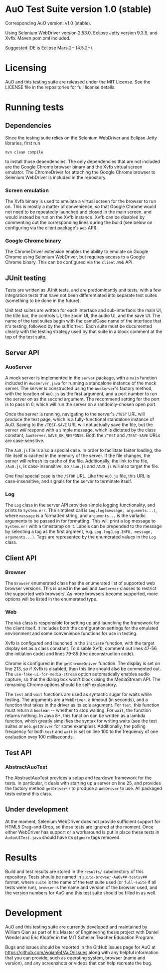AuO Test Suite version 1.0 (stable)
===

Corresponding AuO version: v1.0 (stable).

Using Selenium WebDriver version 2.53.0, Eclipse Jetty version 9.3.9, and Xvfb. Maven pom.xml
included.

Suggested IDE is Eclipse Mars.2+ (4.5.2+).

# Licensing

AuO and this testing suite are released under the MIT License. See the LICENSE file in the
repositories for full license details.

# Running tests

## Dependencies

Since the testing suite relies on the Selenium WebDriver and Eclipse Jetty libraries, first run

`mvn clean compile`

to install those dependencies. The only dependencies that are not included are the Google Chrome
browser binary and the Xvfb virtual screen emulator. The ChromeDriver for attaching the Google
Chrome browser to Selenium WebDriver is included in the repository.

### Screen emulation

The Xvfb binary is used to emulate a virtual screen for the browser to run on. This is mostly a
matter of convenience, so that Google Chrome would not need to be repeatedly launched and closed
in the main screen, and would instead be run on the Xvfb instance. Xvfb can be disabled by
commenting out the corresponding lines during the build (see below on configuring via the client
package's `Web` API).

### Google Chrome binary

The ChromeDriver extension enables the ability to emulate on Google Chrome using Selenium WebDriver,
but requires access to a Google Chrome binary. This can be configured via the `client.Web` API.

## JUnit testing

Tests are written as JUnit tests, and are predominantly unit tests, with a few integration tests
that have not been differentiated into separate test suites (something to be done in the future).

Unit test suites are written for each interface and sub-interface: the main UI, the title bar, the
controls UI, the zoom UI, the audio UI, and the save UI. The name of the test suites begin with the
camelCase name of the interface that it's testing, followed by the suffix `Test`. Each suite must be
documented clearly with the testing strategy used by that suite in a block comment at the top of the
test suite.

## Server API

### AuoServer

A mock server is implemented in the `server` package, with a `main` function included in
`AuoServer.java` for running a standalone instance of the mock server. The server is constructed
using the `AuoServer`'s factory method, with the location of `AuO.js` as the first argument, and a
port number to run the server on as the second argument. The recommend setting for the port is to
pass in 0, which will run the server on a randomly-chosen open port.

Once the server is running, navigating to the server's `/TEST` URL will produce the test page, which
is a fully-functional standalone instance of AuO. Saving to the `/TEST-SAVE` URL will not actually
save the file, but the server *will* respond with a simple message, which is dictated by the class
constant, `AuoServer.SAVE_OK_RESPONSE`. Both the `/TEST` and `/TEST-SAVE` URLs are case-sensitive.

The `AuO.js` file is also a special case. In order to facilitate faster loading, the file itself is
cached in the memory of the server. If the file changes, the server will refresh its cache of the
file. Additionally, the link to the file, `/AuO.js`, is case-insensitive, so `/auo.js` and `/AUO.js`
will also target the file.

One final special case is the `/STOP` URL. Like the `AuO.js` file, this URL is case-insensitive, and
signals for the server to terminate itself.

### Log

The `Log` class in the server API provides simple logging functionality, and prints to `System.err`.
The simplest call is `Log.log(message, arguments...)`, where `message` is a formatted string, and
`arguments...` is the variadic arguments to be passed in for formatting. This will print a log
message to `System.err` with a timestamp on it. Labels can be prepended to the message by selecting
a tag as the first argment, e.g. `Log.log(Log.INFO, message, arguments...)`. Tags are represented by
the enumerated values in the `Log` class.

## Client API

### Browser

The `Browser` enumerated class has the enumerated list of supported web browser versions. This is
used in the `Web` and `AuoServer` classes to restrict the supported web browsers. As more browsers
become supported, more options will be listed in the enumerated type.

### Web

The `Web` class is responsible for setting up and launching the framework for the client itself. It
includes both the configuration settings for the emulated environment and some convenience functions
for use in testing.

Xvfb is configured and launched in the `initiate` function, with the target display set as a class
constant. To disable Xvfb, comment out lines 47-56 (the initiation code) and lines 79-85 (the
deconstruction code).

Chrome is configured in the `getChromeDriver` function. The display is set on line 213, so if Xvfb
is disabled, then this line should also be commented out. The `use-fake-ui-for-media-stream` option
automatically enables audio capture, so that the dialog box won't block using the MediaStream API.
The remaining Chrome options should be self-explanatory.

The `test` and `wait` functions are used as syntactic sugar for waits while testing. The arguments
are a `WebDriver`, a timeout (in seconds), and a function that takes in the driver as its sole
argument. For `test`, this function must return a `boolean` -- whether to stop waiting. For `wait`,
the function returns nothing. In Java 8+, this function can be written as a lambda function, which
greatly simplifies the syntax for writing waits (see the test suites or `Web.getDriver` for some
examples). Additionally, the polling frequency for both `test` and `wait` is set on line 100 to the
frequency of one evaluation evey 100 milliseconds.

## Test API

### AbstractAuoTest

The AbstractAuoTest provides a setup and teardown framework for the tests. In particular, it deals
with starting up a server on line 25, and provides the factory method `getDriver()` to produce a
`WebDriver` to use. All packaged tests extend this class.

## Under development

At the moment, Selenium WebDriver does not provide sufficient support for HTML5 Drag-and-Drop, so
those tests are ignored at the moment. Once either WebDriver has support or a workaround is put in
place these tests in `AudioUITest.java` should have its `@Ignore` tags removed.

# Results

Build and test results are stored in the `results/` subdirectory of this repository. Tests should be
named in `suite-browser-AuOv##-testsv##` format, where `suite` is the name of the test suite used
(or `full-suite` if all tests were run), `browser` is the name and version of the browser used, and
the version numbers for AuO and this test suite should be filled in as well.

# Development

AuO and this testing suite are currently developed and maintained by William Qian as part of his
Master of Engineering thesis project with Daniel Wendel and Eric Klopfer in the MIT Scheller Teacher
Education Program.

Bugs and issues should be reported in the GitHub issues page for AuO at
https://github.com/wqian94/AuO/issues along with any helpful information that you can provide, such
as operating system, browser (name and version), and any screenshots or videos that can help
recreate the bug.
